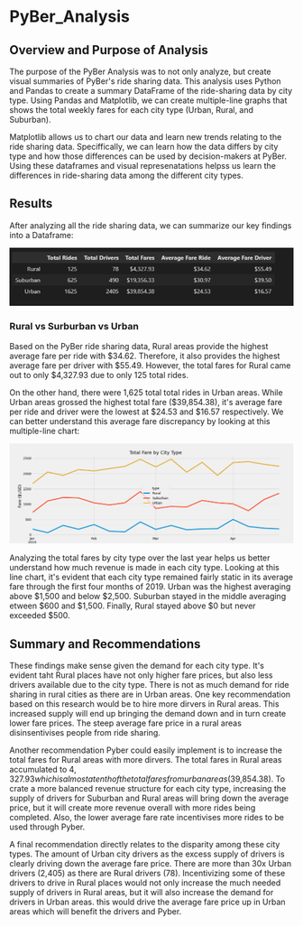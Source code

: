 # PyBer_Analysis
## Overview and Purpose of Analysis
The purpose of the PyBer Analysis was to not only analyze, but create visual summaries of PyBer's ride sharing data. This analysis uses Python and Pandas to create a summary DataFrame of the ride-sharing data by city type. Using Pandas and Matplotlib, we can create multiple-line graphs that shows the total weekly fares for each city type (Urban, Rural, and Suburban).

Matplotlib allows us to chart our data and learn new trends relating to the ride sharing data. Speciffically, we can learn how the data differs by city type and how those differences can be used by decision-makers at PyBer. Using these dataframes and visual represenatations helpss us learn the differences in ride-sharing data among the different city types.

## Results
After analyzing all the ride sharing data, we can summarize our key findings into a Dataframe:

![Ride_Share_City_Type](/analysis/ride_share_summary_city_type.png)

### Rural vs Surburban vs Urban
Based on the PyBer ride sharing data, Rural areas provide the highest average fare per ride with $34.62. Therefore, it also provides the highest average fare per driver with $55.49. However, the total fares for Rural came out to only $4,327.93 due to only 125 total rides.

On the other hand, there were 1,625 total total rides in Urban areas. While Urban areas grossed the highest total fare ($39,854.38), it's average fare per ride and driver were the lowest at $24.53 and $16.57 respectively. We can better understand this average fare discrepancy by looking at this multiple-line chart:

![Ride_Share_Summary_Chart](/analysis/PyBer_fare_summary.png)

Analyzing the total fares by city type over the last year helps us better understand how much revenue is made in each city type. Looking at this line chart, it's evident that each city type remained fairly static in its average fare through the first four months of 2019. Urban was the highest averaging above $1,500 and below $2,500. Suburban stayed in the middle averaging etween $600 and $1,500. Finally, Rural stayed above $0 but never exceeded $500.

## Summary and Recommendations
These findings make sense given the demand for each city type. It's evident taht Rural places have not only higher fare prices, but also less drivers available due to the city type. There is not as much demand for ride sharing in rural cities as there are in Urban areas. One key recommendation based on this research would be to hire more dirvers in Rural areas. This increased supply will end up bringing the demand down and in turn create lower fare prices. The steep average fare price in a rural areas disinsentivises people from ride sharing.

Another recommendation Pyber could easily implement is to increase the total fares for Rural areas with more dirvers. The total fares in Rural areas accumulated to $4,327.93 which is almost a tenth of the total fares from urban areas ($39,854.38). To crate a more balanced revenue structure for each city type, increasing the supply of drivers for Suburban and Rural areas will bring down the average price, but it will create more revenue overall with more rides being completed. Also, the lower average fare rate incentivises more rides to be used through Pyber.

A final recommendation directly relates to the disparity among these city types. The amount of Urban city drivers as the excess supply of drivers is clearly driving down the average fare price. There are more than 30x Urban drivers (2,405) as there are Rural drivers (78). Incentivizing some of these drivers to drive in Rural places would not only increase the much needed supply of drivers in Rural areas, but it will also increase the demand for drivers in Urban areas. this would drive the average fare price up in Urban areas which will benefit the drivers and Pyber.
